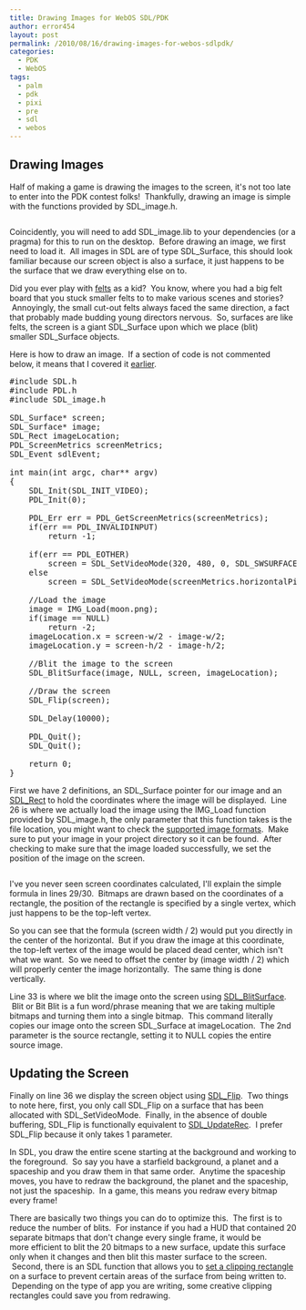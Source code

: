 ```yaml
---
title: Drawing Images for WebOS SDL/PDK
author: error454
layout: post
permalink: /2010/08/16/drawing-images-for-webos-sdlpdk/
categories:
  - PDK
  - WebOS
tags:
  - palm
  - pdk
  - pixi
  - pre
  - sdl
  - webos
---
```

## Drawing Images

Half of making a game is drawing the images to the screen, it's not too late to enter into the PDK contest folks!  Thankfully, drawing an image is simple with the functions provided by SDL_image.h.

<a href=''><img src='{{ site.url }}/assets/uploads/2010/08/sdlcap.jpg' alt=''></a>



Coincidently, you will need to add SDL_image.lib to your dependencies (or a pragma) for this to run on the desktop.  Before drawing an image, we first need to load it.  All images in SDL are of type SDL_Surface, this should look familiar because our screen object is also a surface, it just happens to be the surface that we draw everything else on to.

Did you ever play with <a href="http://www.thefeltsource.com/" target="_blank">felts</a> as a kid?  You know, where you had a big felt board that you stuck smaller felts to to make various scenes and stories?  Annoyingly, the small cut-out felts always faced the same direction, a fact that probably made budding young directors nervous.  So, surfaces are like felts, the screen is a giant SDL\_Surface upon which we place (blit) smaller SDL\_Surface objects.

Here is how to draw an image.  If a section of code is not commented below, it means that I covered it <a href="http://mobilecoder.wordpress.com/2010/08/16/barebones-sdl-for-webos-pdk/" target="_blank">earlier</a>.

<pre>#include SDL.h
#include PDL.h
#include SDL_image.h

SDL_Surface* screen;
SDL_Surface* image;
SDL_Rect imageLocation;
PDL_ScreenMetrics screenMetrics;
SDL_Event sdlEvent;

int main(int argc, char** argv)
{
    SDL_Init(SDL_INIT_VIDEO);
    PDL_Init(0);

	PDL_Err err = PDL_GetScreenMetrics(screenMetrics);
	if(err == PDL_INVALIDINPUT)
		return -1;

	if(err == PDL_EOTHER)
	    screen = SDL_SetVideoMode(320, 480, 0, SDL_SWSURFACE);
	else
		screen = SDL_SetVideoMode(screenMetrics.horizontalPixels, screenMetrics.verticalPixels, 0, SDL_SWSURFACE);

	//Load the image
	image = IMG_Load(moon.png);
	if(image == NULL)
		return -2;
	imageLocation.x = screen-w/2 - image-w/2;
	imageLocation.y = screen-h/2 - image-h/2;

	//Blit the image to the screen
	SDL_BlitSurface(image, NULL, screen, imageLocation);

	//Draw the screen
	SDL_Flip(screen);

	SDL_Delay(10000);

    PDL_Quit();
    SDL_Quit();

    return 0;
}
</pre>

First we have 2 definitions, an SDL_Surface pointer for our image and an <a href="http://www.libsdl.org/tmp/SDL-1.3-docs/structSDL__Rect.html" target="_blank">SDL_Rect</a> to hold the coordinates where the image will be displayed.  Line 26 is where we actually load the image using the IMG_Load function provided by SDL_image.h, the only parameter that this function takes is the file location, you might want to check the <a href="http://www.libsdl.org/projects/docs/SDL_image/SDL_image_9.html#SEC9" target="_blank">supported image formats</a>.  Make sure to put your image in your project directory so it can be found.  After checking to make sure that the image loaded successfully, we set the position of the image on the screen. 

<a href=''><img src='{{ site.url }}/assets/uploads/2010/08/box-coordinates.png' alt=''></a>

I've you never seen screen coordinates calculated, I'll explain the simple formula in lines 29/30.  Bitmaps are drawn based on the coordinates of a rectangle, the position of the rectangle is specified by a single vertex, which just happens to be the top-left vertex.

So you can see that the formula (screen width / 2) would put you directly in the center of the horizontal.  But if you draw the image at this coordinate, the top-left vertex of the image would be placed dead center, which isn't what we want.  So we need to offset the center by (image width / 2) which will properly center the image horizontally.  The same thing is done vertically.

Line 33 is where we blit the image onto the screen using <a href="http://www.libsdl.org/docs/html/sdlblitsurface.html" target="_blank">SDL_BlitSurface</a>.  Blit or Bit Blit is a fun word/phrase meaning that we are taking multiple bitmaps and turning them into a single bitmap.  This command literally copies our image onto the screen SDL_Surface at imageLocation.  The 2nd parameter is the source rectangle, setting it to NULL copies the entire source image.

## Updating the Screen

Finally on line 36 we display the screen object using <a href="http://sdl.beuc.net/sdl.wiki/SDL_Flip" target="_blank">SDL_Flip</a>.  Two things to note here, first, you only call SDL_Flip on a surface that has been allocated with SDL_SetVideoMode.  Finally, in the absence of double buffering, SDL_Flip is functionally equivalent to <a href="http://sdl.beuc.net/sdl.wiki/SDL_UpdateRect" target="_blank">SDL_UpdateRec</a>.  I prefer SDL_Flip because it only takes 1 parameter.

In SDL, you draw the entire scene starting at the background and working to the foreground.  So say you have a starfield background, a planet and a spaceship and you draw them in that same order.  Anytime the spaceship moves, you have to redraw the background, the planet and the spaceship, not just the spaceship.  In a game, this means you redraw every bitmap every frame!

There are basically two things you can do to optimize this.  The first is to reduce the number of blits.  For instance if you had a HUD that contained 20 separate bitmaps that don't change every single frame, it would be more efficient to blit the 20 bitmaps to a new surface, update this surface only when it changes and then blit this master surface to the screen.  Second, there is an SDL function that allows you to <a href="http://www.libsdl.org/cgi/docwiki.cgi/SDL_SetClipRect" target="_blank">set a clipping rectangle</a> on a surface to prevent certain areas of the surface from being written to.  Depending on the type of app you are writing, some creative clipping rectangles could save you from redrawing.